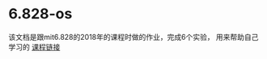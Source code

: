 # 6.828-os
该文档是跟mit6.828的2018年的课程时做的作业，完成6个实验，
用来帮助自己学习的
[课程链接](https://pdos.csail.mit.edu/6.828/2018/)
